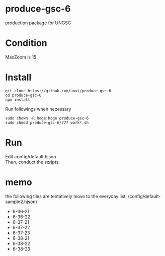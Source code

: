 # produce-gsc-6
production package for UNGSC

# Condition
MaxZoom is 15

# Install
```
git clone https://github.com/unvt/produce-gsc-6
cd produce-gsc-6
npm install
```

Run followings when necessary

```
sudo chown -R hoge:hoge produce-gsc-6
sudo chmod produce-gsc-6/777 work*.sh
```

# Run
Edit config/default.hjson   
Then, conduct the scripts.


# memo
the following tiles are tentatively move to the everyday list. (config/default-sample2.hjson)
 * 6-36-21
 * 6-36-22
 * 6-37-21
 * 6-37-22
 * 6-37-23
 * 6-38-21
 * 6-38-22
 * 6-38-23
  
